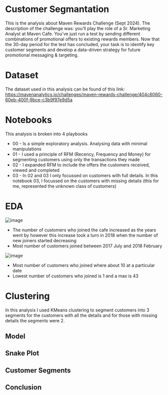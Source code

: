 # Customer Segmantation
This is the analysis about Maven Rewards Challenge (Sept 2024).
The description of the challenge was: you’ll play the role of a Sr. Marketing Analyst at Maven Cafe. You've just run a test by sending different combinations of promotional offers to existing rewards members. Now that the 30-day period for the test has concluded, your task is to identify key customer segments and develop a data-driven strategy for future promotional messaging & targeting.

# Dataset
The dataset used in this analysis can be found of this link: https://mavenanalytics.io/challenges/maven-rewards-challenge/404c6060-60eb-400f-9bce-c3b9f97e9d5a

# Notebooks
This analysis is broken into 4 playbooks
* 00 - Is a simple exploratory analysis. Analysing data with minimal manipulations
* 01 - I used a principle of RFM (Recency, Frequency and Money) for segmenting customers using only the transactions they made
* 02 - I expanded RFM to include the offers the customers received, viewed and completed
* 03 - In 02 and 03 I only focussed on customers with full details. In this notebook 03, I focussed on the customers with missing details (this for me, represented the unknown class of customers)

# EDA
![image](https://github.com/user-attachments/assets/58d3e6a4-8c58-41cf-9001-2bb56391dc9b)

* The number of customers who joined the cafe increased as the years went by however this increase took a turn in 2018 when the number of new joiners started decreasing
* Most number of customers joined between 2017 July and 2018 February

![image](https://github.com/user-attachments/assets/ed0acde6-9add-4aaa-bd47-33888238cffa)
* Most number of customers who joined where about 10 at a particular date
* Lowest number of customers who joined is 1 and a max is 43


# Clustering
In this analysis I used KMeans clustering to segment customers into 3 segments for the customers with all the details and for those with missing details the segments were 2.

## Model

## Snake Plot

## Customer Segments

## Conclusion
